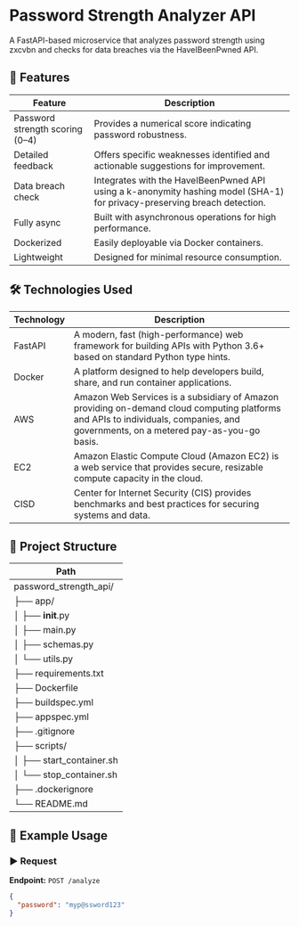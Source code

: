 # Password Strength Analyzer API

A FastAPI-based microservice that analyzes password strength using zxcvbn and checks for data breaches via the HaveIBeenPwned API.

## 🚀 Features

| Feature | Description |
|---------|-------------|
| Password strength scoring (0–4) | Provides a numerical score indicating password robustness. |
| Detailed feedback | Offers specific weaknesses identified and actionable suggestions for improvement. |
| Data breach check | Integrates with the HaveIBeenPwned API using a k-anonymity hashing model (SHA-1) for privacy-preserving breach detection. |
| Fully async | Built with asynchronous operations for high performance. |
| Dockerized | Easily deployable via Docker containers. |
| Lightweight | Designed for minimal resource consumption. |

## 🛠 Technologies Used

| Technology | Description |
|------------|-------------|
| FastAPI | A modern, fast (high-performance) web framework for building APIs with Python 3.6+ based on standard Python type hints. |
| Docker | A platform designed to help developers build, share, and run container applications. |
| AWS | Amazon Web Services is a subsidiary of Amazon providing on-demand cloud computing platforms and APIs to individuals, companies, and governments, on a metered pay-as-you-go basis. |
| EC2 | Amazon Elastic Compute Cloud (Amazon EC2) is a web service that provides secure, resizable compute capacity in the cloud. |
| CISD | Center for Internet Security (CIS) provides benchmarks and best practices for securing systems and data. |

## 📂 Project Structure

| Path |
|------|
| password_strength_api/ | |
| ├── app/ | |
| │ ├── __init__.py | |
| │ ├── main.py | |
| │ ├── schemas.py | |
| │ └── utils.py | |
| ├── requirements.txt | |
| ├── Dockerfile | |
| ├── buildspec.yml | |
| ├── appspec.yml | |
| ├── .gitignore | |
| ├── scripts/ | |
| │ ├── start_container.sh | |
| │ └── stop_container.sh | |
| ├── .dockerignore | |
| └── README.md | |

## 🧪 Example Usage

### ▶️ Request

**Endpoint:** `POST /analyze`

```json
{
  "password": "myp@ssword123"
}
